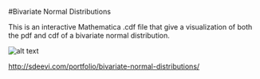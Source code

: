 #Bivariate Normal Distributions

This is an interactive Mathematica .cdf file that give a visualization of both the pdf and cdf of a bivariate normal distribution.

![alt text](http://sdeevi.com/wp-content/uploads/2015/01/CDF_Bi-normal-plots2.png "Bivariate Normal Distribution Visualization")

http://sdeevi.com/portfolio/bivariate-normal-distributions/
